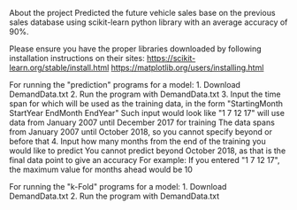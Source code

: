 About the project
	Predicted the future vehicle sales base on the previous sales database using scikit-learn python library with an average accuracy of 90%. 


Please ensure you have the proper libraries downloaded by following installation instructions on their sites:
    https://scikit-learn.org/stable/install.html
    https://matplotlib.org/users/installing.html
    
    
For running the "prediction" programs for a model:
    1. Download DemandData.txt
    2. Run the program with DemandData.txt
    3. Input the time span for which will be used as the training data, in the form "StartingMonth StartYear EndMonth EndYear"
        Such input would look like "1 7 12 17" will use data from January 2007 until December 2017 for training
        The data spans from January 2007 until October 2018, so you cannot specify beyond or before that
    4. Input how many months from the end of the training you would like to predict
        You cannot predict beyond October 2018, as that is the final data point to give an accuracy
        For example: If you entered "1 7 12 17", the maximum value for months ahead would be 10
        
      
For running the "k-Fold" programs for a model:
    1. Download DemandData.txt
    2. Run the program with DemandData.txt
        
